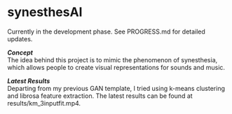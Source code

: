 # synesthesAI

Currently in the development phase.
See PROGRESS.md for detailed updates.


***Concept***           
The idea behind this project is to mimic the phenomenon of synesthesia, which allows people to create visual representations
for sounds and music. 


***Latest Results***            
Departing from my previous GAN template, I tried using k-means clustering and librosa feature extraction. The latest results can be found at results/km_3inputfit.mp4.



